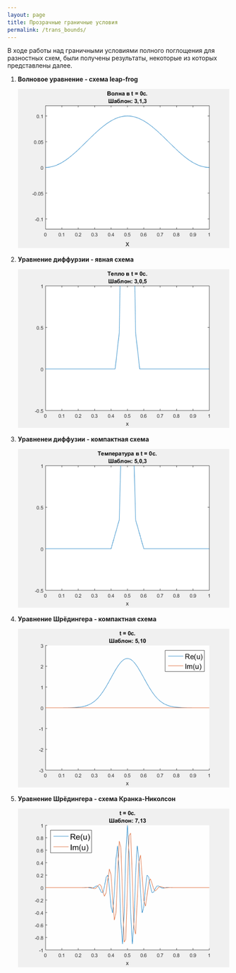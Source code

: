 ```yaml
---
layout: page
title: Прозрачные граничные условия
permalink: /trans_bounds/
---
```

В ходе работы над граничными условиями полного поглощения для разностных схем, были получены результаты, некоторые из которых представлены далее.

1. **Волновое уравнение - схема leap-frog**

	![](/images/Wave_leapfrog_anim_3_1_3_nu_0.8_t_0.35.gif)
  
2. **Уравнение диффурзии - явная схема**

	![](/images/diffus_ExEuler_anim_3_0_5_nu_0.48_t_0.16.gif)
  
3. **Уравненеи диффузии - компактная схема**

	![](/images/Diffusion_compact_anim_5_0_3_nu_0.4_t_0.5.gif)

4. **Уравнение Шрёдингера - компактная схема**

	![](/images/Shrodinger_Compact_anim_5_10_nu_0+0.4i_t_10.gif)

5. **Уравнение Шрёдингера - схема Кранка-Николсон**

	![](/images/Shrodinger_CN_anim_7_13_nu_0+0.4i_t_1.gif)